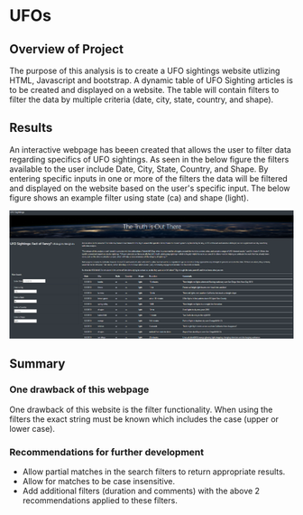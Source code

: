 # UFOs

## Overview of Project
The purpose of this analysis is to create a UFO sightings website utlizing HTML, Javascript and bootstrap.  A dynamic table of UFO Sighting articles is to be created and displayed on a website. The table will contain filters to filter the data by multiple criteria (date, city, state, country, and shape).


## Results
An interactive webpage has beeen created that allows the user to filter data regarding specifics of UFO sightings. As seen in the below figure the filters available to the user include Date, City, State, Country, and Shape. By entering specific inputs in one or more of the filters the data will be filtered and displayed on the website based on the user's specific input. The below figure shows an example filter using state (ca) and shape (light).



![UFO_Sightings_Website_Sample_Filter](https://github.com/y2k600f4/UFOs/blob/main/static/images/UFO_Sightings_Website_Sample_Filter.png)

## Summary

### One drawback of this webpage

One drawback of this website is the filter functionality. When using the filters the exact string must be known which includes the case (upper or lower case).

### Recommendations for further development

- Allow partial matches in the search filters to return appropriate results. 
- Allow for matches to be case insensitive.  
- Add additional filters (duration and comments) with the above 2 recommendations applied to these filters.
















